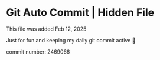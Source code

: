 # Git Auto Commit | Hidden File

This file was added Feb 12, 2025

Just for fun and keeping my daily git commit active 🤪

commit number: 2469066
